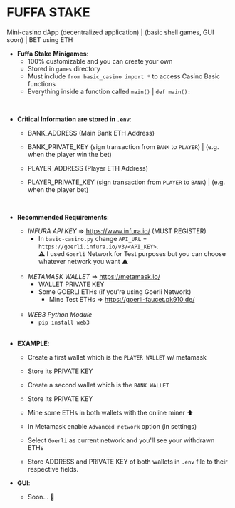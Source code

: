 # FUFFA STAKE
Mini-casino dApp (decentralized application) | (basic shell games, GUI soon) | BET using ETH 

- **Fuffa Stake Minigames**:
    - 100% customizable and you can create your own
    - Stored in `games` directory 
    - Must include ```from basic_casino import *``` to access Casino Basic functions
    - Everything inside a function called `main()` | `def main():` 

<br/>

- **Critical Information are stored in `.env`**:
    - BANK_ADDRESS (Main Bank ETH Address)
    - BANK_PRIVATE_KEY (sign transaction from `BANK` to `PLAYER`) | (e.g. when the player win the bet)
 
    - PLAYER_ADDRESS (Player ETH Address)
    - PLAYER_PRIVATE_KEY (sign transaction from `PLAYER` to `BANK`) | (e.g. when the player bet)  

<br/>

- **Recommended Requirements**:
    - *INFURA API KEY* => https://www.infura.io/ (MUST REGISTER)
        - In `basic-casino.py` change `API_URL` = `https://goerli.infura.io/v3/<API_KEY>`.<br/>
          ⚠️ I used `Goerli` Network for Test purposes but you can choose whatever network you want ⚠️
  
  <br/>
  
    - *METAMASK WALLET* => https://metamask.io/
        - WALLET PRIVATE KEY
        - Some GOERLI ETHs (if you're using Goerli Network)
          - Mine Test ETHs => https://goerli-faucet.pk910.de/
         
  <br/>
  
    - *WEB3 Python Module*
        - `pip install web3`

  <br/>


- **EXAMPLE**:
  - Create a first wallet which is the `PLAYER WALLET` w/ metamask
  - Store its PRIVATE KEY
     
  - Create a second wallet which is the `BANK WALLET`
  - Store its PRIVATE KEY
     
  - Mine some ETHs in both wallets with the online miner ⬆️

  - In Metamask enable `Advanced network` option (in settings)
  - Select `Goerli` as current network and you'll see your withdrawn ETHs
     
  - Store ADDRESS and PRIVATE KEY of both wallets in `.env` file to their respective fields.

  
- **GUI**:
   - Soon... 💯
